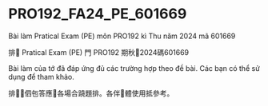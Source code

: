 # PRO192_FA24_PE_601669
Bài làm Pratical Exam (PE) môn PRO192 kì Thu năm 2024 mã 601669

排𫜵 Pratical Exam (PE) 門 PRO192 期秋𢆥2024碼601669


Bài làm của tớ đã đáp ứng đủ các trường hợp theo đề bài. Các bạn có thể sử dụng để tham khảo.

排𫜵𧵑伵㐌答應𨁥各場合蹺題排。各伴𣎏體使用抵參考。
